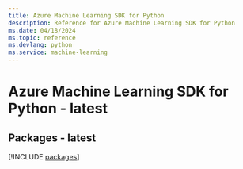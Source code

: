 ```yaml
---
title: Azure Machine Learning SDK for Python
description: Reference for Azure Machine Learning SDK for Python
ms.date: 04/18/2024
ms.topic: reference
ms.devlang: python
ms.service: machine-learning
---
```

# Azure Machine Learning SDK for Python - latest
## Packages - latest
[!INCLUDE [packages](machine-learning-index.md)]